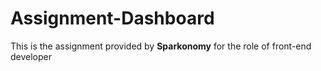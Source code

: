 # Assignment-Dashboard

This is the assignment provided by **Sparkonomy** for the role of front-end developer
